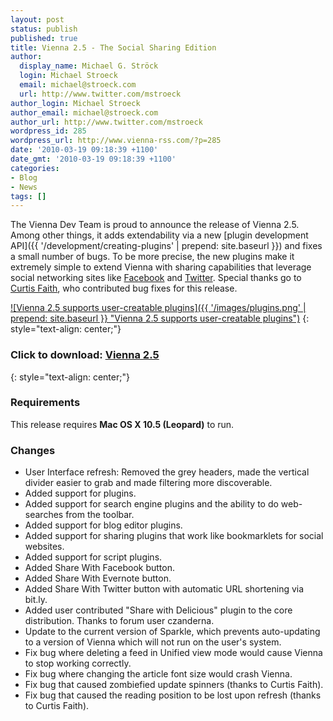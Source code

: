 ```yaml
---
layout: post
status: publish
published: true
title: Vienna 2.5 - The Social Sharing Edition
author:
  display_name: Michael G. Ströck
  login: Michael Stroeck
  email: michael@stroeck.com
  url: http://www.twitter.com/mstroeck
author_login: Michael Stroeck
author_email: michael@stroeck.com
author_url: http://www.twitter.com/mstroeck
wordpress_id: 285
wordpress_url: http://www.vienna-rss.com/?p=285
date: '2010-03-19 09:18:39 +1100'
date_gmt: '2010-03-19 09:18:39 +1100'
categories:
- Blog
- News
tags: []
---
```

The Vienna Dev Team is proud to announce the release of Vienna 2.5. Among other things, it adds extendability via a new [plugin development API]({{ '/development/creating-plugins' | prepend: site.baseurl }}) and fixes a small number of bugs. To be more precise, the new plugins make it extremely simple to extend Vienna with sharing capabilities that leverage social networking sites like [Facebook](http://www.facebook.com) and [Twitter](http://www.twitter.com/ViennaRSS). Special thanks go to [Curtis Faith](http://www.curtisfaith.com), who contributed bug fixes for this release.

[![Vienna 2.5 supports user-creatable plugins]({{ '/images/plugins.png' | prepend: site.baseurl }} "Vienna 2.5 supports user-creatable plugins")](http://sourceforge.net/projects/vienna-rss/files/ReleasedVersions/2.5.0/Vienna2.5.0.2501.zip/download)
{: style="text-align: center;"}

### Click to download: [**Vienna 2.5**](http://sourceforge.net/projects/vienna-rss/files/ReleasedVersions/2.5.0/Vienna2.5.0.2501.zip/download)
{: style="text-align: center;"}

### Requirements

This release requires **Mac OS X 10.5 (Leopard)** to run.

### Changes

- User Interface refresh: Removed the grey headers, made the vertical divider easier to grab and made filtering more discoverable.
- Added support for plugins.
- Added support for search engine plugins and the ability to do web-searches from the toolbar.
- Added support for blog editor plugins.
- Added support for sharing plugins that work like bookmarklets for social websites.
- Added support for script plugins.
- Added Share With Facebook button.
- Added Share With Evernote button.
- Added Share With Twitter button with automatic URL shortening via bit.ly.
- Added user contributed "Share with Delicious" plugin to the core distribution. Thanks to forum user czanderna.
- Update to the current version of Sparkle, which prevents auto-updating to a version of Vienna which will not run on the user's system.
- Fix bug where deleting a feed in Unified view mode would cause Vienna to stop working correctly.
- Fix bug where changing the article font size would crash Vienna.
- Fix bug that caused zombiefied update spinners (thanks to Curtis Faith).
- Fix bug that caused the reading position to be lost upon refresh (thanks to Curtis Faith).
